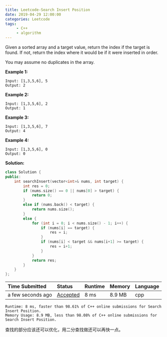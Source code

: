 ```yaml
---
title: Leetcode-Search Insert Position
date: 2019-04-29 12:00:00
categories: Leetcode
tags:
     - C++
     - algorithm
---
```


Given a sorted array and a target value, return the index if the target is found. If not, return the index where it would be if it were inserted in order.

<!-- more -->

You may assume no duplicates in the array.

**Example 1:**

```
Input: [1,3,5,6], 5
Output: 2
```

**Example 2:**

```
Input: [1,3,5,6], 2
Output: 1
```

**Example 3:**

```
Input: [1,3,5,6], 7
Output: 4
```

**Example 4:**

```
Input: [1,3,5,6], 0
Output: 0
```

**Solution:**

```c++
class Solution {
public:
    int searchInsert(vector<int>& nums, int target) {
        int res = 0;
        if (nums.size() == 0 || nums[0] > target) {
            return 0;
        }
        else if (nums.back() < target) {
            return nums.size();
        }
        else {
            for (int i = 0; i < nums.size() - 1; i++) {
                if (nums[i] == target) {
                    res = i;
                }
                if (nums[i] < target && nums[i+1] >= target) {
                    res = i+1;
                }
            }
            return res;
        }
    }
};
```

| Time Submitted    | Status                                                       | Runtime | Memory | Language |
| :---------------- | :----------------------------------------------------------- | :------ | :----- | :------- |
| a few seconds ago | [Accepted](https://leetcode.com/submissions/detail/225636350/) | 8 ms    | 8.9 MB | cpp      |

```
Runtime: 8 ms, faster than 98.61% of C++ online submissions for Search Insert Position.
Memory Usage: 8.9 MB, less than 98.08% of C++ online submissions for Search Insert Position.
```

查找的部分应该还可以优化，用二分查找做还可以再快一点。